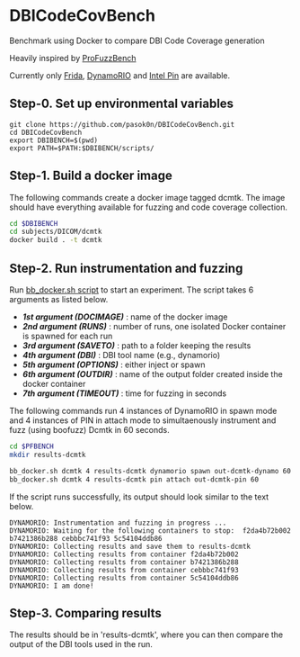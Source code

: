 # DBICodeCovBench
Benchmark using Docker to compare DBI Code Coverage generation

Heavily inspired by [ProFuzzBench](https://github.com/profuzzbench/profuzzbench)

Currently only [Frida](https://frida.re/), [DynamoRIO](https://dynamorio.org/) and [Intel Pin](https://www.intel.com/content/www/us/en/developer/articles/tool/pin-a-dynamic-binary-instrumentation-tool.html) are available.

## Step-0. Set up environmental variables
```
git clone https://github.com/pasok0n/DBICodeCovBench.git
cd DBICodeCovBench
export DBIBENCH=$(pwd)
export PATH=$PATH:$DBIBENCH/scripts/
```

## Step-1. Build a docker image
The following commands create a docker image tagged dcmtk. The image should have everything available for fuzzing and code coverage collection.

```bash
cd $DBIBENCH
cd subjects/DICOM/dcmtk
docker build . -t dcmtk
```

## Step-2. Run instrumentation and fuzzing
Run [bb_docker.sh script](scripts/bb_docker.sh) to start an experiment. The script takes 6 arguments as listed below.

- ***1st argument (DOCIMAGE)*** : name of the docker image
- ***2nd argument (RUNS)***     : number of runs, one isolated Docker container is spawned for each run
- ***3rd argument (SAVETO)***   : path to a folder keeping the results
- ***4th argument (DBI)***      : DBI tool name (e.g., dynamorio)
- ***5th argument (OPTIONS)***  : either inject or spawn
- ***6th argument (OUTDIR)***   : name of the output folder created inside the docker container
- ***7th argument (TIMEOUT)***  : time for fuzzing in seconds

The following commands run 4 instances of DynamoRIO in spawn mode and 4 instances of PIN in attach mode to simultaenously instrument and fuzz (using boofuzz) Dcmtk in 60 seconds.

```bash
cd $PFBENCH
mkdir results-dcmtk

bb_docker.sh dcmtk 4 results-dcmtk dynamorio spawn out-dcmtk-dynamo 60 &
bb_docker.sh dcmtk 4 results-dcmtk pin attach out-dcmtk-pin 60
```

If the script runs successfully, its output should look similar to the text below.

```
DYNAMORIO: Instrumentation and fuzzing in progress ...
DYNAMORIO: Waiting for the following containers to stop:  f2da4b72b002 b7421386b288 cebbbc741f93 5c54104ddb86
DYNAMORIO: Collecting results and save them to results-dcmtk
DYNAMORIO: Collecting results from container f2da4b72b002
DYNAMORIO: Collecting results from container b7421386b288
DYNAMORIO: Collecting results from container cebbbc741f93
DYNAMORIO: Collecting results from container 5c54104ddb86
DYNAMORIO: I am done!
```

## Step-3. Comparing results

The results should be in 'results-dcmtk', where you can then compare the output of the DBI tools used in the run.
